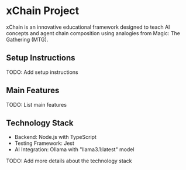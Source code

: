 # xChain Project

xChain is an innovative educational framework designed to teach AI concepts and agent chain composition using analogies from Magic: The Gathering (MTG).

## Setup Instructions

TODO: Add setup instructions

## Main Features

TODO: List main features

## Technology Stack

- Backend: Node.js with TypeScript
- Testing Framework: Jest
- AI Integration: Ollama with "llama3.1:latest" model

TODO: Add more details about the technology stack
